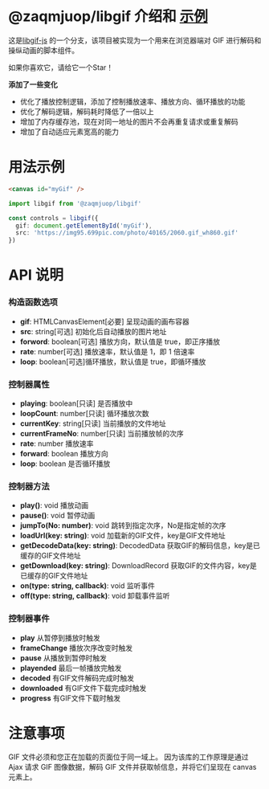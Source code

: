 # @zaqmjuop/libgif 介绍和 [示例](https://zaqmjuop.github.io/libgif/)

这是[libgif-js](https://github.com/buzzfeed/libgif-js) 的一个分支，该项目被实现为一个用来在浏览器端对 GIF 进行解码和操纵动画的脚本组件。

如果你喜欢它，请给它一个Star！

**添加了一些变化**

- 优化了播放控制逻辑，添加了控制播放速率、播放方向、循环播放的功能
- 优化了解码逻辑，解码耗时降低了一倍以上
- 增加了内存缓存池，现在对同一地址的图片不会再重复请求或重复解码
- 增加了自动适应元素宽高的能力

# 用法示例

```html
<canvas id="myGif" />
```

```typescript
import libgif from '@zaqmjuop/libgif'

const controls = libgif({
  gif: document.getElementById('myGif'),
  src: 'https://img95.699pic.com/photo/40165/2060.gif_wh860.gif'
})
```

# API 说明

### 构造函数选项

- **gif**: HTMLCanvasElement[必要] 呈现动画的画布容器
- **src**: string[可选] 初始化后自动播放的图片地址
- **forword**: boolean[可选] 播放方向，默认值是 true，即正序播放
- **rate**: number[可选] 播放速率，默认值是 1，即 1 倍速率
- **loop**: boolean[可选]循环播放，默认值是 true，即循环播放

### 控制器属性

- **playing**: boolean[只读] 是否播放中
- **loopCount**: number[只读] 循环播放次数
- **currentKey**: string[只读] 当前播放的文件地址
- **currentFrameNo**: number[只读] 当前播放帧的次序
- **rate**: number 播放速率
- **forward**: boolean 播放方向
- **loop**: boolean 是否循环播放

### 控制器方法

- **play()**: void 播放动画
- **pause()**: void 暂停动画
- **jumpTo(No: number)**: void 跳转到指定次序，No是指定帧的次序
- **loadUrl(key: string)**: void 加载新的GIF文件，key是GIF文件地址
- **getDecodeData(key: string)**: DecodedData 获取GIF的解码信息，key是已缓存的GIF文件地址
- **getDownload(key: string)**: DownloadRecord 获取GIF的文件内容，key是已缓存的GIF文件地址
- **on(type: string, callback)**: void 监听事件
- **off(type: string, callback)**: void 卸载事件监听

### 控制器事件
- **play** 从暂停到播放时触发
- **frameChange** 播放次序改变时触发
- **pause** 从播放到暂停时触发
- **playended** 最后一帧播放完触发
- **decoded** 有GIF文件解码完成时触发
- **downloaded** 有GIF文件下载完成时触发
- **progress** 有GIF文件下载时触发

# 注意事项

GIF 文件必须和您正在加载的页面位于同一域上。
因为该库的工作原理是通过 Ajax 请求 GIF 图像数据，解码 GIF 文件并获取帧信息，并将它们呈现在 canvas 元素上。

